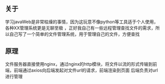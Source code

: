 ## 关于
学习javaWeb是非常枯燥的事情，因为这玩意不像python等工具适于个人使用，各种XX管理系统更是无聊至极
，正好我自己有一些远程管理查找文件的需求，所以自己写了一个简单的文件管理系统，用于管理自己的文件，方便查找

## 原理
文件服务器直接使用nginx，通过nginx的http模块，将文件以流的形式传输到前端，前端通过axios向后端发起对文件url的请求，前端渲染到页面
后端负责对url进行管理